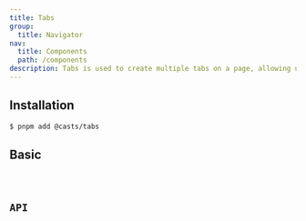 ```yaml
---
title: Tabs
group:
  title: Navigator
nav:
  title: Components
  path: /components
description: Tabs is used to create multiple tabs on a page, allowing users to switch and view different content areas.
---
```


## Installation

```bash
$ pnpm add @casts/tabs
```

## Basic

<code src="../examples/different-size" />

## API

<API src="@casts/tabs"></API>

